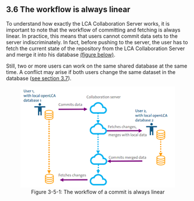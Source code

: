 <style>
    /* initialise the counter */
    body { counter-reset: figureCounter;
    counter-reset: h1counter h2counter h3counter h4counter h5counter h6counter;
     }
    /* increment the counter for every instance of a figure even if it doesn't have a caption */
    figure { counter-increment: figureCounter; text-align: center}
    /* prepend the counter to the figcaption content */
    figure figcaption:before {
        content: "Figure 3-5-" counter(figureCounter) ": "
    }
    /* increment the counter for every instance of a table even if it doesn't have a caption */
    table { counter-increment: tableCounter; }
    /* prepend the counter to the figcaption content */
    caption:before {
        content: "Table 3-5-" counter(tableCounter) ": ";
    }
    
    /* create padding between table cells*/
    th, td {
        padding: 15px;
    }
</style>

<h2 id="header-3-6">3.6	The workflow is always linear</h2>

To understand how exactly the LCA Collaboration Server works, it is important to note that the workflow of committing and fetching is always linear. In practice, this means that users cannot commit data sets to the server indiscriminately. In fact, before pushing to the server, the user has to fetch the current state of the repository from the LCA Collaboration Server and merge it into his database <a href="#Figure 3-8">(figure below)</a>.

Still, two or more users can work on the same shared database at the same time. A conflict may arise if both users change the same dataset in the database ([see section 3.7](./chapter_3_7.md)).
 
<figure id="Figure 3-8">
	<img src="images/chapter_3/section_6/always_linear.png" alt="Image not available">
    <figcaption>The workflow of a commit is always linear</figcaption>
</figure>
